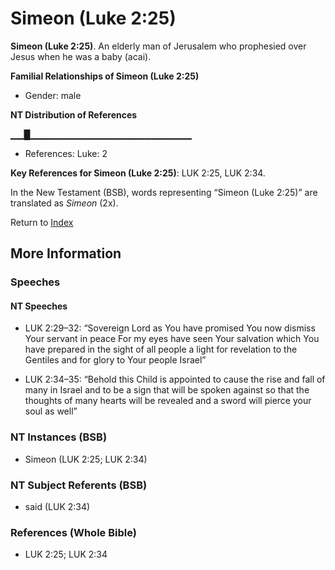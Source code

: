 # Simeon (Luke 2:25)
**Simeon (Luke 2:25)**. 
An elderly man of Jerusalem who prophesied over Jesus when he was a baby (acai). 




**Familial Relationships of Simeon (Luke 2:25)**


* Gender: male


**NT Distribution of References**

▁▁█▁▁▁▁▁▁▁▁▁▁▁▁▁▁▁▁▁▁▁▁▁▁▁▁
* References: Luke: 2



**Key References for Simeon (Luke 2:25)**: 
LUK 2:25, LUK 2:34. 




In the New Testament (BSB), words representing “Simeon (Luke 2:25)” are translated as 
*Simeon* (2x). 


Return to [Index](00-Index.md)

## More Information

### Speeches

#### NT Speeches

* LUK 2:29–32: “Sovereign Lord as You have promised You now dismiss Your servant in peace For my eyes have seen Your salvation which You have prepared in the sight of all people a light for revelation to the Gentiles and for glory to Your people Israel”

* LUK 2:34–35: “Behold this Child is appointed to cause the rise and fall of many in Israel and to be a sign that will be spoken against so that the thoughts of many hearts will be revealed and a sword will pierce your soul as well”

### NT Instances (BSB)

* Simeon (LUK 2:25; LUK 2:34)



### NT Subject Referents (BSB)

* said (LUK 2:34)



### References (Whole Bible)

* LUK 2:25; LUK 2:34



